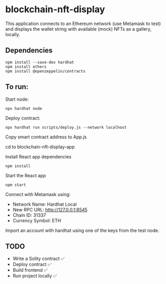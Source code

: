 # blockchain-nft-display

This application connects to an Ethereum network (use Metamask to test) and displays the wallet string with available (mock) NFTs as a gallery, locally.

## Dependencies

```
npm install --save-dev hardhat
npm install ethers
npm install @openzeppelin/contracts
```

## To run:

Start node:
```
npx hardhat node
```

Deploy contract:
```
npx hardhat run scripts/deploy.js --network localhost
```

Copy smart contract address to App.js

cd to blockchain-nft-display-app

Install React app dependencies
```
npm install
```
Start the React app
```
npm start
```

Connect with Metamask using:
- Network Name: Hardhat Local
- New RPC URL: http://127.0.0.1:8545
- Chain ID: 31337
- Currency Symbol: ETH

Import an account with hardhat using one of the keys from the test node. 

## TODO

- Write a Solity contract ✅
- Deploy contract ✅
- Build frontend ✅
- Run project locally ✅
